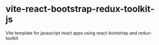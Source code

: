 # vite-react-bootstrap-redux-toolkit-js
 Vite template for javascript react apps using react-bootstrap and redux-toolkit
